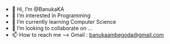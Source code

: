 - 👋 Hi, I’m @BanukaKA
- 👀 I’m interested in Programming
- 🌱 I’m currently learning Computer Science
- 💞️ I’m looking to collaborate on ...
- 📫 How to reach me --> Gmail : banukaambegoda@gmail.com

<!---
BanukaKA/BanukaKA is a ✨ special ✨ repository because its `README.md` (this file) appears on your GitHub profile.
You can click the Preview link to take a look at your changes.
--->
